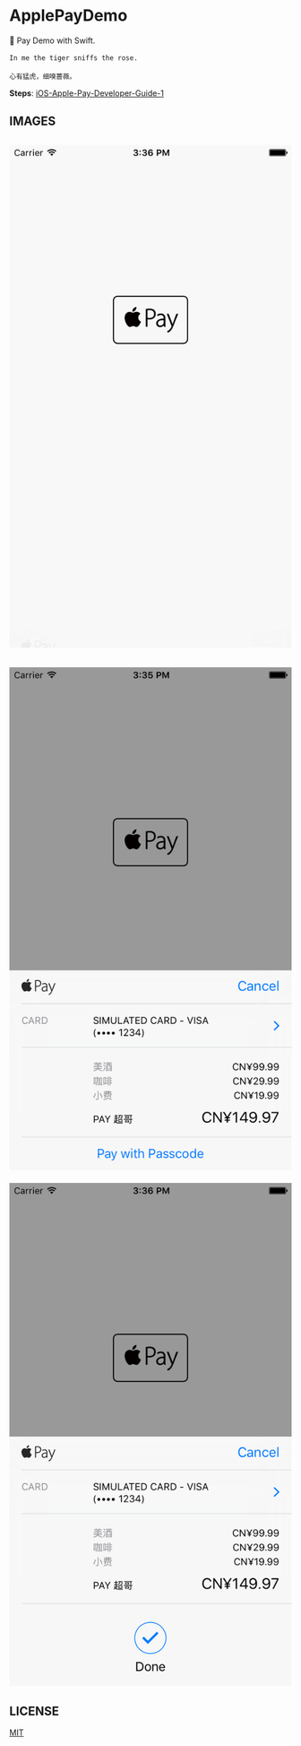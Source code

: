 # ApplePayDemo
 Pay Demo with Swift.

````
In me the tiger sniffs the rose.

心有猛虎，细嗅蔷薇。
````

**Steps**: [iOS-Apple-Pay-Developer-Guide-1](http://note.leodev.me/2016/03/04/iOS-Apple-Pay-Developer-Guide-1/)

## IMAGES

![Leo](https://github.com/LeoiOS/ApplePayDemo/blob/master/ApplePay05.png)
---
![Leo](https://github.com/LeoiOS/ApplePayDemo/blob/master/ApplePay06.png)
---
![Leo](https://github.com/LeoiOS/ApplePayDemo/blob/master/ApplePay07.png)

## LICENSE

[MIT](http://opensource.org/licenses/MIT)

